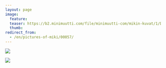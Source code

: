 ```yaml
---
layout: page
image:
  feature:
  teaser: https://b2.minimuutti.com/file/minimuutti-com/mikin-kuvat/1/DSC60668-245px.jpg
  thumb:
redirect_from:
  - /en/pictures-of-miki/00057/
---
```


![](https://b2.minimuutti.com/file/minimuutti-com/mikin-kuvat/1/DSC60668-800px.jpg)

![](https://b2.minimuutti.com/file/minimuutti-com/mikin-kuvat/1/DSC42767-800px.jpg)
